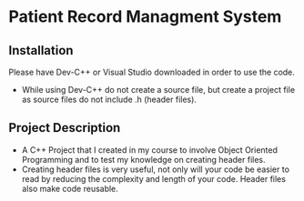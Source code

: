 # Patient Record Managment System
	
Installation
-
Please have Dev-C++ or Visual Studio downloaded in order to use the code.

* While using Dev-C++ do not create a source file, but create a project file as source files do not include .h (header files). 

Project Description
- 
* A C++ Project that I created in my course to involve Object Oriented Programming and to test my knowledge on creating header files.
* Creating header files is very useful, not only will your code be easier to read by reducing the complexity and length of your code. Header files also make code reusable.

